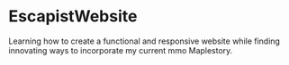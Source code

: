 # EscapistWebsite

Learning how to create a functional and responsive website while finding innovating ways to incorporate my current mmo Maplestory.
